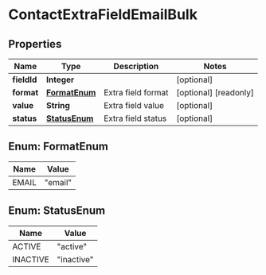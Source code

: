 

# ContactExtraFieldEmailBulk


## Properties

| Name | Type | Description | Notes |
|------------ | ------------- | ------------- | -------------|
|**fieldId** | **Integer** |  |  [optional] |
|**format** | [**FormatEnum**](#FormatEnum) | Extra field format |  [optional] [readonly] |
|**value** | **String** | Extra field value |  [optional] |
|**status** | [**StatusEnum**](#StatusEnum) | Extra field status |  [optional] |



## Enum: FormatEnum

| Name | Value |
|---- | -----|
| EMAIL | &quot;email&quot; |



## Enum: StatusEnum

| Name | Value |
|---- | -----|
| ACTIVE | &quot;active&quot; |
| INACTIVE | &quot;inactive&quot; |



